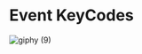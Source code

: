 # Event KeyCodes
![giphy (9)](https://github.com/Bahadir-Uysal/Event-Key-Codes/assets/149229956/76253ec8-d2e1-4248-8baa-755e9b0939d8)
